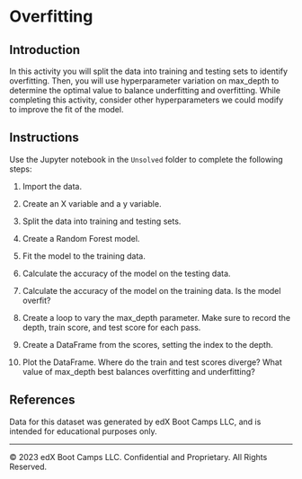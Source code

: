 # Overfitting

## Introduction

In this activity you will split the data into training and testing sets to identify overfitting. Then, you will use hyperparameter variation on max_depth to determine the optimal value to balance underfitting and overfitting. While completing this activity, consider other hyperparameters we could modify to improve the fit of the model.

## Instructions

Use the Jupyter notebook in the `Unsolved` folder to complete the following steps:

1. Import the data.

2. Create an X variable and a y variable.

3. Split the data into training and testing sets.

4. Create a Random Forest model.

5. Fit the model to the training data.

6. Calculate the accuracy of the model on the testing data.

7. Calculate the accuracy of the model on the training data. Is the model overfit?

8. Create a loop to vary the max_depth parameter. Make sure to record the depth, train score, and test score for each pass.

9. Create a DataFrame from the scores, setting the index to the depth.

10. Plot the DataFrame. Where do the train and test scores diverge? What value of max_depth best balances overfitting and underfitting?

## References

Data for this dataset was generated by edX Boot Camps LLC, and is intended for educational purposes only.

---

© 2023 edX Boot Camps LLC. Confidential and Proprietary. All Rights Reserved.

